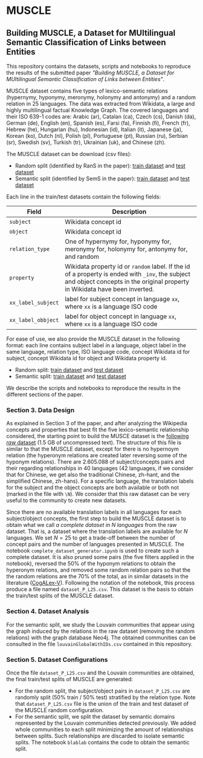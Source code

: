# MUSCLE
## Building MUSCLE, a Dataset for MUltilingual Semantic Classification of Links between Entities
This repository contains the datasets, scripts and notebooks to reproduce the results of the submitted paper *"Building MUSCLE, a Dataset for MUltilingual Semantic Classification of Links between Entities"*.

MUSCLE dataset contains five types of lexico-semantic relations (hypernymy, hyponymy, meronymy, holonymy and antonymy) and a random relation in 25 languages. The data was extracted from Wikidata, a large and highly multilingual factual Knowledge Graph. The covered languages and their ISO 639-1 codes are: Arabic (ar), Catalan (ca), Czech (cs), Danish (da), German (de), English (en), Spanish (es), Farsi (fa), Finnish (fi), French (fr), Hebrew (he), Hungarian (hu), Indonesian (id), Italian (it), Japanese (ja), Korean (ko), Dutch (nl), Polish (pl), Portuguese (pt), Russian (ru), Serbian (sr), Swedish (sv), Turkish (tr), Ukrainian (uk), and Chinese (zh).

The MUSCLE dataset can be download (csv files):
- Random split (identified by RanS in the paper): [train dataset](https://drive.google.com/uc?id=1vXn30idOKST5vdfcW7AHHcGO0f2Piu_U&export=download) and [test dataset](https://drive.google.com/uc?id=13utdPI11VYjSpYOX5vIBJ4TH_1vF7hDP&export=download)
- Semantic split (identified by SemS in the paper): [train dataset](https://drive.google.com/uc?id=1-X3DZZu_GMd22T2jnvwiA39hPiaaHwgx&export=download) and [test dataset](https://drive.google.com/uc?id=1fVV2iObSLesVRnqfbrFbgCTR-_eESSJa&export=download)

Each line in the train/test datasets contain the following fields: 

|Field| Description|
|-------|------|
|`subject`| Wikidata concept id|
|`object`| Wikidata concept id|
|`relation_type`| One of hypernymy for, hyponymy for, meronymy for, holonymy for, antonymy for, and random|
|`property`| Wikidata property id or `random` label. If the id of a property is ended with `_inv`, the subject and object concepts in the original property in Wikidata have been inverted.|
|`xx_label_subject`| label for subject concept in language `xx`, where `xx` is a language ISO code|
|`xx_label_obbject`| label for object concept in language `xx`, where `xx` is a language ISO code|

For ease of use, we also provide the MUSCLE dataset in the following format: each line contains subject label in a language, object label in the same language, relation type, ISO language code, concept Wikidata id for subject, concept Wikidata id for object and Wikidata property id.
- Random split: [train dataset](https://drive.google.com/uc?id=1MtwHxRgPQqTh4KWU_XoZVsAdPbIjyOp-&export=download) and [test dataset](https://drive.google.com/uc?id=1EAT_HnVSmkNDewcomRieMwiq7LmG7G63&export=download)
- Semantic split: [train dataset](https://drive.google.com/uc?id=1KzyEKdIG8wtd7126KpLttXRtboRRDk7L&export=download) and [test dataset](https://drive.google.com/uc?id=1UvgvBEuPBhFU-nEbZxvNbkI9p1ZsX5-V&export=download)

We describe the scripts and notebooks to reproduce the results in the different sections of the paper.

### **Section 3. Data Design**
As explained in Section 3 of the paper, and after analyzing the Wikipedia concepts and properties that best fit the five lexico-semantic relationship considered, the starting point to build the MUSCE dataset is the [following *raw* dataset](https://drive.google.com/uc?id=1RH8U3TGbUtSuSHk32byeQ2IJ4vn850WT&export=download) (1.5 GB of uncompressed text). The structure of this file is similar to that the MUSCLE dataset, except for there is no hypernoym relation (the hyperonym relations are created later reversing some of the hyponym relations). There are $2.605.088$ of subject/concepts pairs and their regarding relationships in $40$ languages ($42$ languages, if we consider that for Chinese, we get also the traditional Chinese, zh-hant, and the simplified Chinese, zh-hans). For a specific language, the translation labels for the subject and the object concepts are both available or both not (marked in the file with `\N`). We consider that this raw dataset can be very useful to the community to create new datasets.

Since there are no available translation labels in all languages for each subject/object concepts, the first step to build the MUSCLE dataset is to obtain what we call *a complete dataset in $N$ languages* from the raw dataset. That is, a dataset where the translation labels are available for $N$ languages. We set $N=25$ to get a trade-off between the number of concept pairs and the number of languages presented in MUSCLE. The notebook `complete_dataset_generator.ipynb` is used to create such a complete dataset. It is also pruned some pairs (the five filters applied in the notebook), reversed the 50% of the hyponym relations to obtain the hyperonym relations, and removed some random relation pairs so that the the random relations are the 70% of the total, as in similar datasets in the literature ([CogALex-V](https://aclanthology.org/W16-5309/)). Following the notation of the notebook, this process produce a file named `dataset_P_L25.csv`. This dataset is the basis to obtain the train/test splits of the MUSCLE dataset.

### **Section 4. Dataset Analysis**
For the semantic split, we study the Louvain communities that appear using the graph induced by the relations in the raw dataset (removing the random relations) with the graph database Neo4j. The obtained communities can be consulted in the file `louvainGlobalWithIDs.csv` contained in this repository.

### **Section 5. Dataset Configurations**
Once the file `dataset_P_L25.csv` and the Louvain communities are obtained, the final train/test splits of MUSCLE are generated:
- For the random split, the subject/object pairs in `dataset_P_L25.csv` are randomly split (50% train / 50% test) stratified by the relation type. Note that `dataset_P_L25.csv` file is the union of the train and test dataset of the MUSCLE random configuration.
- For the semantic split, we split the dataset by semantic domains represented by the Louvain communities detected previously. We added whole communities to each split minimizing the amount of relationships between splits. Such relationships are discarded to isolate semantic splits. The notebook `blablab` contains the code to obtain the semantic split.



